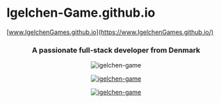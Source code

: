 # Igelchen-Game.github.io
[www.IgelchenGames.github.io](https://www.IgelchenGames.github.io/)

<h3 align="center">A passionate full-stack developer from Denmark</h3>

<p align="center"> <img src="https://komarev.com/ghpvc/?username=igelchen-game&label=Profile%20views&color=0e75b6&style=flat" alt="igelchen-game" /> </p>

<p align="center"> <a href="https://github.com/ryo-ma/github-profile-trophy"><img src="https://github-profile-trophy.vercel.app/?username=igelchen-game" alt="igelchen-game" /> </p>

<p align="center"> <img src="https://github-readme-stats.vercel.app/api/top-langs?username=igelchen-game&show_icons=true&locale=en&layout=compact" alt="igelchen-game" /> </p>
